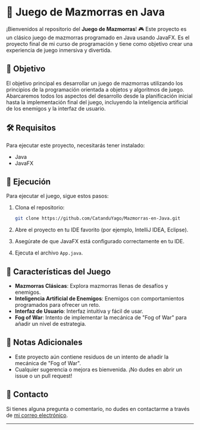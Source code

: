 # 🏰 Juego de Mazmorras en Java

¡Bienvenidos al repositorio del **Juego de Mazmorras**! 🎮 Este proyecto es un clásico juego de mazmorras programado en Java usando JavaFX. Es el proyecto final de mi curso de programación y tiene como objetivo crear una experiencia de juego inmersiva y divertida.

## 🎯 Objetivo

El objetivo principal es desarrollar un juego de mazmorras utilizando los principios de la programación orientada a objetos y algoritmos de juego. Abarcaremos todos los aspectos del desarrollo desde la planificación inicial hasta la implementación final del juego, incluyendo la inteligencia artificial de los enemigos y la interfaz de usuario.

## 🛠️ Requisitos

Para ejecutar este proyecto, necesitarás tener instalado:

- Java
- JavaFX

## 🚀 Ejecución

Para ejecutar el juego, sigue estos pasos:

1. Clona el repositorio:

    ```sh
    git clone https://github.com/CatanduYago/Mazmorras-en-Java.git
    ```

2. Abre el proyecto en tu IDE favorito (por ejemplo, IntelliJ IDEA, Eclipse).
3. Asegúrate de que JavaFX está configurado correctamente en tu IDE.
4. Ejecuta el archivo `App.java`.

## 🧩 Características del Juego

- **Mazmorras Clásicas**: Explora mazmorras llenas de desafíos y enemigos.
- **Inteligencia Artificial de Enemigos**: Enemigos con comportamientos programados para ofrecer un reto.
- **Interfaz de Usuario**: Interfaz intuitiva y fácil de usar.
- **Fog of War**: Intento de implementar la mecánica de "Fog of War" para añadir un nivel de estrategia.

## 📜 Notas Adicionales

- Este proyecto aún contiene residuos de un intento de añadir la mecánica de "Fog of War".
- Cualquier sugerencia o mejora es bienvenida. ¡No dudes en abrir un issue o un pull request!

## 📧 Contacto

Si tienes alguna pregunta o comentario, no dudes en contactarme a través de [mi correo electrónico](mailto:ycatalanoa01@gmail.com).

---
